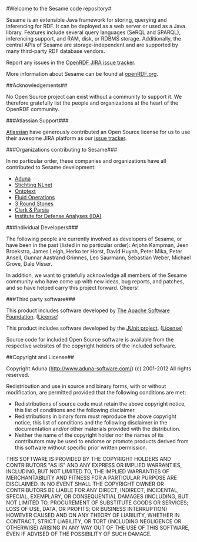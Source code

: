 #Welcome to the Sesame code repository#

Sesame is an extensible Java framework for storing, querying and inferencing for RDF. It can be deployed as a web server or used as a Java library. Features include several query languages (SeRQL and SPARQL), inferencing support, and RAM, disk, or RDBMS storage. Additionally, the central APIs of Sesame are storage-independent and are supported by many third-party RDF database vendors.

Report any issues in the [OpenRDF JIRA issue tracker](https://openrdf.atlassian.net/). 

More information about Sesame can be found at [openRDF.org](http://www.openrdf.org/).

##Acknowledgements##

No Open Source project can exist without a community to support it. We
therefore gratefully list the people and organizations at the heart of the
OpenRDF community.

###Atlassian Support###

[Atlassian](http://www.atlassian.com/) have generously contributed an Open Source license for us to use their awesome JIRA platform as our [issue tracker](https://openrdf.atlassian.net/). 
 
###Organizations contributing to Sesame###

In no particular order, these companies and organizations have all contributed to Sesame development:

* [Aduna](http://www.aduna-software.com/)
* [Stichting NLnet](http://www.nlnet.nl/)
* [Ontotext](http://www.ontotext.com/)
* [Fluid Operations](http://www.fluidops.com/)
* [3 Round Stones](http://www.3roundstones.com/)
* [Clark & Parsia](http://www.clarkparsia.com/)
* [Institute for Defense Analyses (IDA)](https://www.ida.org/)

###Individual Developers###

The following people are currently involved as developers of Sesame, or have been in the past (listed in no particular order): Arjohn Kampman, Jeen Broekstra, James Leigh, Herko ter Horst, David Huynh, Peter Mika, Peter Ansell, Gunnar Aastrand Grimnes, Leo Saurmann, Sebastian Weber, Michael Grove, Dale Visser.

In addition, we want to gratefully acknowledge all members of the Sesame community who have come up with new ideas, bug reports, and patches, and so have helped carry this project forward. Cheers!

###Third party software###

This product includes software developed by [The Apache Software Foundation](http://www.apache.org/). ([License](http://www.apache.org/licenses/LICENSE-2.0))

This product includes software developed by the [JUnit project](http://www.junit.org/).  ([License](http://junit.sourceforge.net/cpl-v10.html))

Source code for included Open Source software is available from the respective websites of the copyright holders of the included software.

##Copyright and License##

Copyright Aduna (http://www.aduna-software.com/) (c) 2001-2012
All rights reserved.

Redistribution and use in source and binary forms, with or without modification,
are permitted provided that the following conditions are met:

* Redistributions of source code must retain the above copyright notice, this list of conditions and the following disclaimer.
* Redistributions in binary form must reproduce the above copyright notice, this list of conditions and the following disclaimer in the documentation and/or other materials provided with the distribution.
* Neither the name of the copyright holder nor the names of its contributors may be used to endorse or promote products derived from this software without specific prior written permission.

THIS SOFTWARE IS PROVIDED BY THE COPYRIGHT HOLDERS AND CONTRIBUTORS "AS IS" AND
ANY EXPRESS OR IMPLIED WARRANTIES, INCLUDING, BUT NOT LIMITED TO, THE IMPLIED
WARRANTIES OF MERCHANTABILITY AND FITNESS FOR A PARTICULAR PURPOSE ARE
DISCLAIMED. IN NO EVENT SHALL THE COPYRIGHT OWNER OR CONTRIBUTORS BE LIABLE FOR
ANY DIRECT, INDIRECT, INCIDENTAL, SPECIAL, EXEMPLARY, OR CONSEQUENTIAL DAMAGES
(INCLUDING, BUT NOT LIMITED TO, PROCUREMENT OF SUBSTITUTE GOODS OR SERVICES;
LOSS OF USE, DATA, OR PROFITS; OR BUSINESS INTERRUPTION) HOWEVER CAUSED AND ON
ANY THEORY OF LIABILITY, WHETHER IN CONTRACT, STRICT LIABILITY, OR TORT
(INCLUDING NEGLIGENCE OR OTHERWISE) ARISING IN ANY WAY OUT OF THE USE OF THIS
SOFTWARE, EVEN IF ADVISED OF THE POSSIBILITY OF SUCH DAMAGE.
